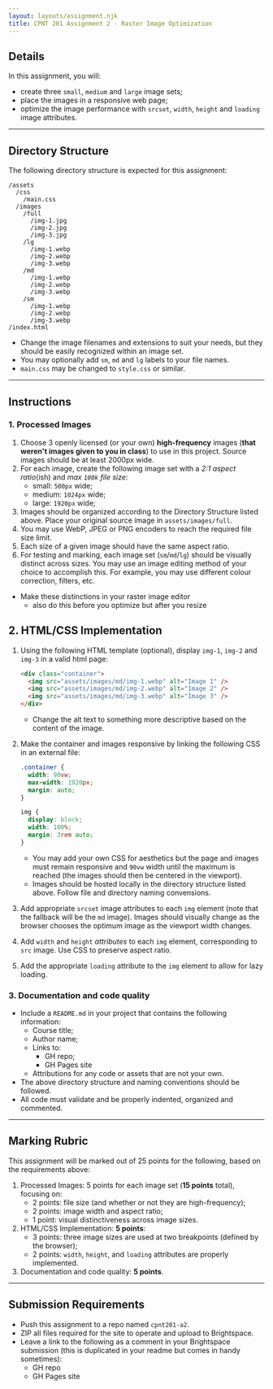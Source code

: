 ```yaml
---
layout: layouts/assignment.njk
title: CPNT 201 Assignment 2 - Raster Image Optimization
---
```


## Details

In this assignment, you will:

- create three `small`, `medium` and `large` image sets;
- place the images in a responsive web page;
- optimize the image performance with `srcset`, `width`, `height` and `loading` image attributes.

---

## Directory Structure

The following directory structure is expected for this assignment:

```
/assets
  /css
    /main.css
  /images
    /full
      /img-1.jpg
      /img-2.jpg
      /img-3.jpg
    /lg
      /img-1.webp
      /img-2.webp
      /img-3.webp
    /md
      /img-1.webp
      /img-2.webp
      /img-3.webp
    /sm
      /img-1.webp
      /img-2.webp
      /img-3.webp
/index.html
```

- Change the image filenames and extensions to suit your needs, but they should be easily recognized within an image set.
- You may optionally add `sm`, `md` and `lg` labels to your file names.
- `main.css` may be changed to `style.css` or similar.

---

## Instructions

### 1. Processed Images

1. Choose 3 openly licensed (or your own) **high-frequency** images (**that weren't images given to you in class**) to use in this project. Source images should be at least 2000px wide.
2. For each image, create the following image set with a _2:1 aspect ratio_(ish) and _max `100k` file size_:
   - small: `500px` wide;
   - medium: `1024px` wide;
   - large: `1920px` wide;
3. Images should be organized according to the Directory Structure listed above. Place your original source image in `assets/images/full`.
4. You may use WebP, JPEG or PNG encoders to reach the required file size limit.
5. Each size of a given image should have the same aspect ratio.
6. For testing and marking, each image set (`sm`/`md`/`lg`) should be visually distinct across sizes. You may use an image editing method of your choice to accomplish this. For example, you may use different colour correction, filters, etc.

- Make these distinctions in your raster image editor
  - also do this before you optimize but after you resize

## 2. HTML/CSS Implementation

1. Using the following HTML template (optional), display `img-1`, `img-2` and `img-3` in a valid html page:

   ```html
   <div class="container">
     <img src="assets/images/md/img-1.webp" alt="Image 1" />
     <img src="assets/images/md/img-2.webp" alt="Image 2" />
     <img src="assets/images/md/img-3.webp" alt="Image 3" />
   </div>
   ```

   - Change the alt text to something more descriptive based on the content of the image.

2. Make the container and images responsive by linking the following CSS in an external file:

   ```css
   .container {
     width: 90vw;
     max-width: 1920px;
     margin: auto;
   }

   img {
     display: block;
     width: 100%;
     margin: 3rem auto;
   }
   ```

   - You may add your own CSS for aesthetics but the page and images must remain responsive and `90vw` width until the maximum is reached (the images should then be centered in the viewport).
   - Images should be hosted locally in the directory structure listed above. Follow file and directory naming convensions.

3. Add appropriate `srcset` image attributes to each `img` element (note that the fallback will be the `md` image). Images should visually change as the browser chooses the optimum image as the viewport width changes.
4. Add `width` and `height` _attributes_ to each `img` element, corresponding to `src` image. Use CSS to preserve aspect ratio.
5. Add the appropriate `loading` attribute to the `img` element to allow for lazy loading.

### 3. Documentation and code quality

- Include a `README.md` in your project that contains the following information:
  - Course title;
  - Author name;
  - Links to:
    - GH repo;
    - GH Pages site
  - Attributions for any code or assets that are not your own.
- The above directory structure and naming conventions should be followed.
- All code must validate and be properly indented, organized and commented.

---

## Marking Rubric

This assignment will be marked out of 25 points for the following, based on the requirements above:

1. Processed Images: 5 points for each image set (**15 points** total), focusing on:
   - 2 points: file size (and whether or not they are high-frequency);
   - 2 points: image width and aspect ratio;
   - 1 point: visual distinctiveness across image sizes.
2. HTML/CSS Implementation: **5 points**:
   - 3 points: three image sizes are used at two breakpoints (defined by the browser);
   - 2 points: `width`, `height`, and `loading` attributes are properly implemented.
3. Documentation and code quality: **5 points**.

---

## Submission Requirements

- Push this assignment to a repo named `cpnt201-a2`.
- ZIP all files required for the site to operate and upload to Brightspace.
- Leave a link to the following as a comment in your Brightspace submission (this is duplicated in your readme but comes in handy sometimes):
  - GH repo
  - GH Pages site
